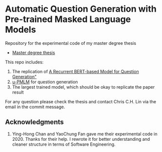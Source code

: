 # Automatic Question Generation with Pre-trained Masked Language Models


Repository for the experimental code of my master degree thesis

- [Master degree thesis](http://www.diva-portal.org/smash/record.jsf?pid=diva2%3A1524925&dswid=-35)

This repo includes:
1. The replication of [A Recurrent BERT-based Model for Question Generation"](https://aclanthology.org/D19-5821/)
2. [u-PMLM](https://aclanthology.org/2020.acl-main.24.pdf) for question generation
3. The largest trained model, which should be okay to replicate the paper result

For any question please check the thesis and contact Chris C.H. Lin via the email in the commit message.


## Acknowledgments
1. Ying-Hong Chan and YaoChung Fan gave me their experimental code in 2020. Thanks for their help.
   I rewrote it for better understanding and cleaner structure in terms of Software Engineering.

